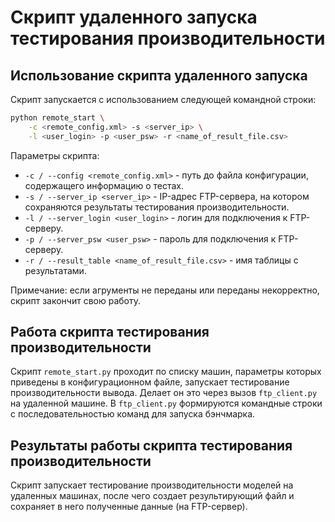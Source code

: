 # Скрипт удаленного запуска тестирования производительности

## Использование скрипта удаленного запуска

Скрипт запускается с использованием следующей командной строки:
```bash
python remote_start \
    -с <remote_config.xml> -s <server_ip> \
    -l <user_login> -p <user_psw> -r <name_of_result_file.csv>
```

Параметры скрипта:
- `-с / --config <remote_config.xml>` - путь до файла конфигурации,
  содержащего информацию о тестах.
- `-s / --server_ip <server_ip>` - IP-адрес FTP-сервера,
  на котором сохраняются результаты тестирования производительности.
- `-l / --server_login <user_login>` - логин для подключения к FTP-серверу.
- `-p / --server_psw <user_psw>` - пароль для подключения к FTP-серверу.
- `-r / --result_table <name_of_result_file.csv>` - имя таблицы с результатами.

Примечание: если агрументы не переданы или переданы
некорректно, скрипт закончит свою работу.

## Работа скрипта тестирования производительности

Скрипт `remote_start.py` проходит по списку машин, параметры которых приведены
в конфигурационном файле, запускает тестирование производительности вывода.
Делает он это через вызов `ftp_client.py` на удаленной машине.
В `ftp_client.py` формируются командные строки с последовательностью команд
для запуска бэнчмарка.

## Результаты работы скрипта тестирования производительности

Скрипт запускает тестирование производительности моделей на удаленных машинах,
после чего создает результирующий файл и сохраняет в него полученные данные
(на FTP-сервер).
